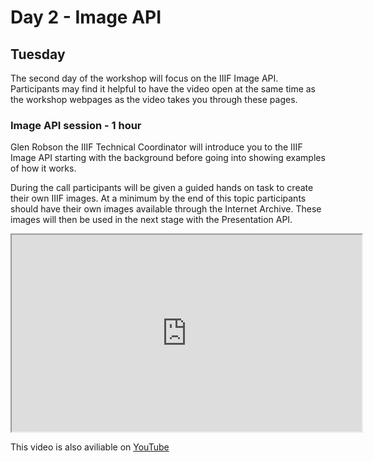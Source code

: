 # Day 2 - Image API
## Tuesday

The second day of the workshop will focus on the IIIF Image API. Participants may find it helpful to have the video open at the same time as the workshop webpages as the video takes you through these pages.  

### Image API session - 1 hour  
Glen Robson the IIIF Technical Coordinator will introduce you to the IIIF Image API starting with the background before going into showing examples of how it works. 

During the call participants will be given a guided hands on task to create their own IIIF images. At a minimum by the end of this topic participants should have their own images available through the Internet Archive. These images will then be used in the next stage with the Presentation API.

<iframe width="560" height="315" src="https://www.youtube-nocookie.com/embed/1-8hT9YARiY" frameborder="1" allow="accelerometer; autoplay; encrypted-media; gyroscope; picture-in-picture" allowfullscreen></iframe>

This video is also aviliable on [YouTube](https://www.youtube.com/watch?v=1-8hT9YARiY)
